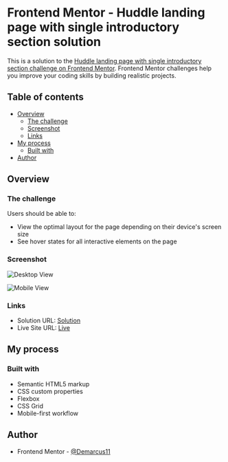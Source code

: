 # Frontend Mentor - Huddle landing page with single introductory section solution

This is a solution to the [Huddle landing page with single introductory section challenge on Frontend Mentor](https://www.frontendmentor.io/challenges/huddle-landing-page-with-a-single-introductory-section-B_2Wvxgi0). Frontend Mentor challenges help you improve your coding skills by building realistic projects.

## Table of contents

- [Overview](#overview)
  - [The challenge](#the-challenge)
  - [Screenshot](#screenshot)
  - [Links](#links)
- [My process](#my-process)
  - [Built with](#built-with)
- [Author](#author)

## Overview

### The challenge

Users should be able to:

- View the optimal layout for the page depending on their device's screen size
- See hover states for all interactive elements on the page

### Screenshot

![Desktop View](https://drive.google.com/uc?export=view&id=1mDIDjOBXbnL01I_vIzc-TMZFqKPvf4pu)

![Mobile View](https://drive.google.com/uc?export=view&id=1xzLjLyqgIqCNTkfTOWT6Tj6JL4bVrLVs)

### Links

- Solution URL: [Solution](https://github.com/Demarcus11/Huddle-Landing-Page.git)
- Live Site URL: [Live](https://demarcus11.github.io/Huddle-Landing-Page/)

## My process

### Built with

- Semantic HTML5 markup
- CSS custom properties
- Flexbox
- CSS Grid
- Mobile-first workflow

## Author

- Frontend Mentor - [@Demarcus11](https://www.frontendmentor.io/profile/Demarcus11)
